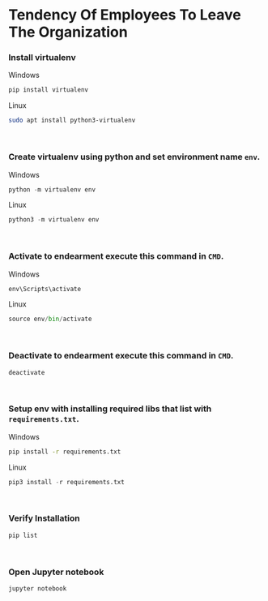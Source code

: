 # Tendency Of Employees To Leave The Organization

### Install virtualenv

Windows
```cmd
pip install virtualenv
```

Linux
```sh
sudo apt install python3-virtualenv
```

<br>

### Create virtualenv using python and set environment name `env`.

Windows
```python
python -m virtualenv env
```

Linux
```python
python3 -m virtualenv env
```

<br>

### Activate to endearment execute this command in `CMD`.

Windows
```cmd
env\Scripts\activate
```

Linux
```python
source env/bin/activate
```

<br>

### Deactivate to endearment execute this command in `CMD`.
```cmd
deactivate
```

<br>

### Setup env with installing required libs that list with `requirements.txt`.

Windows
```cmd
pip install -r requirements.txt
```

Linux
```python
pip3 install -r requirements.txt
```

<br>


### Verify Installation
```cmd
pip list
```

<br>

### Open Jupyter notebook
```cmd
jupyter notebook
```
